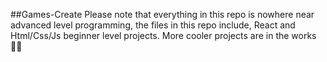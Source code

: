 ##Games-Create
Please note that everything in this repo is nowhere near advanced level programming, the files in this repo include, React and Html/Css/Js beginner level projects. More cooler projects are in the works👍🏽
